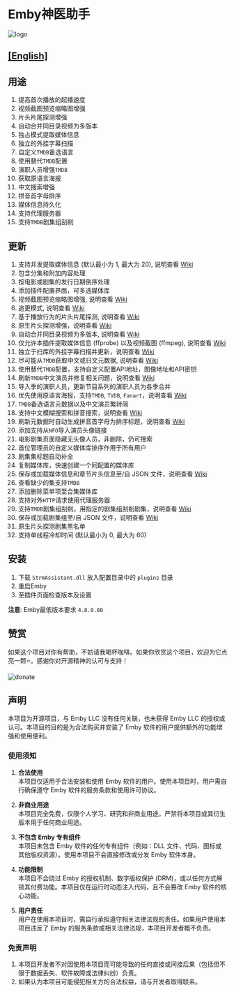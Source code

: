 # Emby神医助手

![logo](StrmAssistant/Properties/thumb.png "logo")

## [[English]](README.en.md)

## 用途

1. 提高首次播放的起播速度
2. 视频截图预览缩略图增强
3. 片头片尾探测增强
4. 自动合并同目录视频为多版本
5. 独占模式提取媒体信息
6. 独立的外挂字幕扫描
7. 自定义`TMDB`备选语言
8. 使用替代`TMDB`配置
9. 演职人员增强`TMDB`
10. 获取原语言海报
11. 中文搜索增强
12. 拼音首字母排序
13. 媒体信息持久化
14. 支持代理服务器
15. 支持`TMDB`剧集组刮削

## 更新

1. 支持并发提取媒体信息 (默认最小为 1, 最大为 20), 说明查看 [Wiki](https://github.com/sjtuross/StrmAssistant/wiki/媒体信息提取-(MediaInfo-Extract))
2. 包含分集和附加内容处理
3. 按电影或剧集的发行日期倒序处理
4. 添加插件配置界面，可多选媒体库
5. 视频截图预览缩略图增强, 说明查看 [Wiki](https://github.com/sjtuross/StrmAssistant/wiki/视频截图预览增强)
6. 追更模式, 说明查看 [Wiki](https://github.com/sjtuross/StrmAssistant/wiki/追更模式-(Catch‐up-Mode))
7. 基于播放行为的片头片尾探测, 说明查看 [Wiki](https://github.com/sjtuross/StrmAssistant/wiki/片头探测-‐-播放行为)
8. 原生片头探测增强，说明查看 [Wiki](https://github.com/sjtuross/StrmAssistant/wiki/片头探测-‐-原生增强)
9. 自动合并同目录视频为多版本, 说明查看 [Wiki](https://github.com/sjtuross/StrmAssistant/wiki/自动合并同目录多版本)
10. 仅允许本插件提取媒体信息 (ffprobe) 以及视频截图 (ffmpeg), 说明查看 [Wiki](https://github.com/sjtuross/StrmAssistant/wiki/变相多线程入库)
11. 独立于扫库的外挂字幕扫描并更新，说明查看 [Wiki](https://github.com/sjtuross/StrmAssistant/wiki/外挂字幕扫描-(External-Subtitle-Scan))
12. 尽可能从`TMDB`获取中文或日文元数据, 说明查看 [Wiki](https://github.com/sjtuross/StrmAssistant/wiki/自定义-TMDB-备选语言)
13. 使用替代`TMDB`配置，支持自定义配置API地址，图像地址和API密钥
14. 刷新`TMDB`中文演员并修复相关问题，说明查看 [Wiki](https://github.com/sjtuross/StrmAssistant/wiki/中文演员-(Chinese-Actor))
15. 导入季的演职人员，更新节目系列的演职人员为各季合并
16. 优先使用原语言海报，支持`TMDB`, `TVDB`, `Fanart`，说明查看 [Wiki](https://github.com/sjtuross/StrmAssistant/wiki/原语言海报--(Original-Poster))
17. `TMDB`备选语言元数据以及中文演员繁转简
18. 支持中文模糊搜索和拼音搜索，说明查看 [Wiki](https://github.com/sjtuross/StrmAssistant/wiki/中文搜索增强)
19. 刷新元数据时自动生成拼音首字母为排序标题，说明查看 [Wiki](https://github.com/sjtuross/StrmAssistant/wiki/拼音首字母排序)
20. 添加支持从`NFO`导入演员头像链接
21. 电影剧集页面隐藏无头像人员，非删除，仍可搜索
22. 首位管理员的自定义媒体库排序作用于所有用户
23. 剧集集标题自动补全
24. 复制媒体库，快速创建一个同配置的媒体库
25. 保存或加载媒体信息和章节片头信息至/自 JSON 文件，说明查看 [Wiki](https://github.com/sjtuross/StrmAssistant/wiki/媒体信息持久化-(MediaInfo-Persist))
26. 查看缺少的集支持`TMDB`
27. 添加删除菜单项至合集媒体库
28. 支持对外`HTTP`请求使用代理服务器
29. 支持`TMDB`剧集组刮削，用指定的剧集组刮削剧集，说明查看 [Wiki](https://github.com/sjtuross/StrmAssistant/wiki/TMDB-剧集组刮削-(Episode-Group))
30. 保存或加载剧集组至/自 JSON 文件，说明查看 [Wiki](https://github.com/sjtuross/StrmAssistant/wiki/本地剧集组刮削)
31. 原生片头探测剧集黑名单
32. 支持单线程冷却时间 (默认最小为 0, 最大为 60)

## 安装

1. 下载 `StrmAssistant.dll` 放入配置目录中的 `plugins` 目录
2. 重启Emby
3. 至插件页面检查版本及设置

**注意**: Emby最低版本要求 `4.8.0.80`

## 赞赏

如果这个项目对你有帮助，不妨请我喝杯咖啡。如果你欣赏这个项目，欢迎为它点亮一颗⭐️。感谢你对开源精神的认可与支持！

![donate](donate.png "donate")

## 声明

本项目为开源项目，与 Emby LLC 没有任何关联，也未获得 Emby LLC 的授权或认可。本项目的目的是为合法购买并安装了 Emby 软件的用户提供额外的功能增强和使用便利。

### 使用须知

1. **合法使用**  
   本项目仅适用于合法安装和使用 Emby 软件的用户。使用本项目时，用户需自行确保遵守 Emby 软件的服务条款和使用许可协议。

2. **非商业用途**  
   本项目完全免费，仅限个人学习、研究和非商业用途。严禁将本项目或其衍生版本用于任何商业用途。

3. **不包含 Emby 专有组件**  
   本项目未包含 Emby 软件的任何专有组件（例如：DLL 文件、代码、图标或其他版权资源）。使用本项目不会直接修改或分发 Emby 软件本身。

4. **功能限制**  
   本项目不会绕过 Emby 的授权机制、数字版权保护 (DRM)，或以任何方式解锁其付费功能。本项目仅在运行时动态注入代码，且不会篡改 Emby 软件的核心功能。

5. **用户责任**  
   用户在使用本项目时，需自行承担遵守相关法律法规的责任。如果用户使用本项目违反了 Emby 的服务条款或相关法律法规，本项目开发者概不负责。

### 免责声明

1. 本项目开发者不对因使用本项目而可能导致的任何直接或间接后果（包括但不限于数据丢失、软件故障或法律纠纷）负责。
2. 如果认为本项目可能侵犯相关方的合法权益，请与开发者取得联系。
